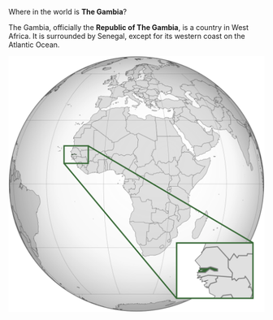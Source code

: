 Where in the world is **The Gambia**?
<!--question-->
The Gambia, officially the **Republic of The Gambia**, is a country in West Africa. It is surrounded by Senegal, except for its western coast on the Atlantic Ocean.

![Map of The Gambia](images/Gambia_(orthographic_projection_with_inset).svg)